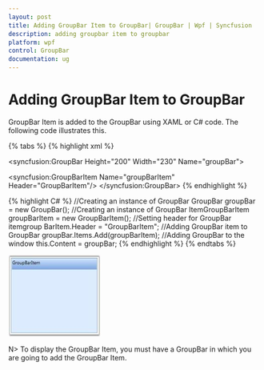 ```yaml
---
layout: post
title: Adding GroupBar Item to GroupBar| GroupBar | Wpf | Syncfusion
description: adding groupbar item to groupbar
platform: wpf
control: GroupBar
documentation: ug
---
```


# Adding GroupBar Item to GroupBar

GroupBar Item is added to the GroupBar using XAML or C# code. The following code illustrates this. 


{% tabs %}
{% highlight xml %} 
<!-- Adding GroupBar -->
<syncfusion:GroupBar Height="200" Width="230" Name="groupBar"> 
 <!-- Adding GroupBarItem -->  
 <syncfusion:GroupBarItem Name="groupBarItem" Header="GroupBarItem"/>
 </syncfusion:GroupBar> 
 {% endhighlight %} 

{% highlight C# %} 
//Creating an instance of GroupBar
GroupBar groupBar = new GroupBar();
//Creating an instance of GroupBar
ItemGroupBarItem groupBarItem = new GroupBarItem();
//Setting header for GroupBar itemgroup
BarItem.Header = "GroupBarItem";
//Adding GroupBar item to GroupBar
groupBar.Items.Add(groupBarItem);
//Adding GroupBar to the window
this.Content = groupBar; 
{% endhighlight %} 
{% endtabs %}




![](Adding-GroupBar-Item-to-GroupBar_images/Adding-GroupBar-Item-to-GroupBar_img1.jpeg)





N> To display the GroupBar Item, you must have a GroupBar in which you are going to add the GroupBar Item.




